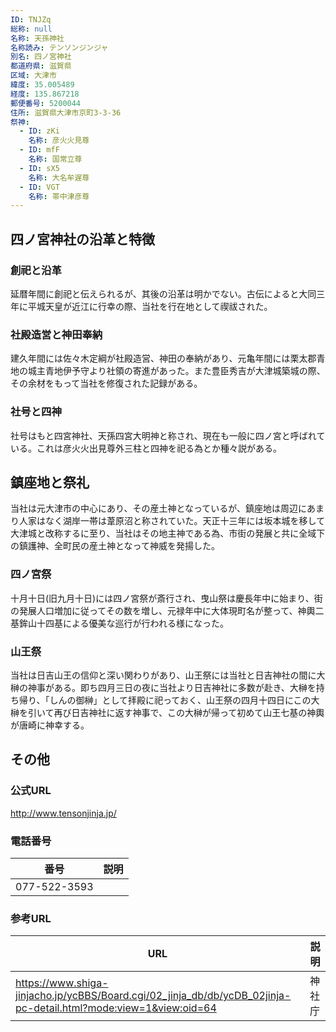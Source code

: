```yaml
---
ID: TNJZq
総称: null
名称: 天孫神社
名称読み: テンソンジンジャ
別名: 四ノ宮神社
都道府県: 滋賀県
区域: 大津市
緯度: 35.005489
経度: 135.867218
郵便番号: 5200044
住所: 滋賀県大津市京町3-3-36
祭神:
  - ID: zKi
    名称: 彦火火見尊
  - ID: mfF
    名称: 国常立尊
  - ID: sX5
    名称: 大名牟遅尊
  - ID: VGT
    名称: 帯中津彦尊
---
```


## 四ノ宮神社の沿革と特徴

### 創祀と沿革

延暦年間に創祀と伝えられるが、其後の沿革は明かでない。古伝によると大同三年に平城天皇が近江に行幸の際、当社を行在地として禊祓された。

### 社殿造営と神田奉納

建久年間には佐々木定綱が社殿造営、神田の奉納があり、元亀年間には栗太郡青地の城主青地伊予守より社領の寄進があった。また豊臣秀吉が大津城築城の際、その余材をもって当社を修復された記録がある。

### 社号と四神

社号はもと四宮神社、天孫四宮大明神と称され、現在も一般に四ノ宮と呼ばれている。これは彦火火出見尊外三柱と四神を祀る為とか種々説がある。

## 鎮座地と祭礼

当社は元大津市の中心にあり、その産土神となっているが、鎮座地は周辺にあまり人家はなく湖岸一帯は葦原沼と称されていた。天正十三年には坂本城を移して大津城と改称するに至り、当社はその地主神である為、市街の発展と共に全域下の鎮護神、全町民の産土神となって神威を発揚した。

### 四ノ宮祭

十月十日(旧九月十日)には四ノ宮祭が斎行され、曳山祭は慶長年中に始まり、街の発展人口増加に従ってその数を増し、元禄年中に大体現町名が整って、神輿二基鉾山十四基による優美な巡行が行われる様になった。

### 山王祭

当社は日吉山王の信仰と深い関わりがあり、山王祭には当社と日吉神社の間に大榊の神事がある。即ち四月三日の夜に当社より日吉神社に多数が赴き、大榊を持ち帰り、「しんの御榊」として拝殿に祀っておく、山王祭の四月十四日にこの大榊を引いて再び日吉神社に返す神事で、この大榊が帰って初めて山王七基の神輿が唐崎に神幸する。

## その他

### 公式URL

http://www.tensonjinja.jp/

### 電話番号

| 番号         | 説明 |
| ------------ | ---- |
| 077-522-3593 |      |

### 参考URL

| URL                                                                                                              | 説明   |
| ---------------------------------------------------------------------------------------------------------------- | ------ |
| https://www.shiga-jinjacho.jp/ycBBS/Board.cgi/02_jinja_db/db/ycDB_02jinja-pc-detail.html?mode:view=1&view:oid=64 | 神社庁 |
